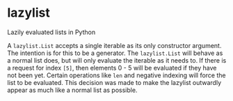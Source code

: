 lazylist
========

Lazily evaluated lists in Python

A `lazylist.List` accepts a single iterable as its only constructor argument.
The intention is for this to be a generator.  The `lazylist.List` will
behave as a normal list does, but will only evaluate the iterable as it needs
to.  If there is a request for index `[5]`, then elements 0 - 5 will be
evaluated if they have not been yet. Certain operations like `len` and
negative indexing will force the list to be evaluated. This decision was made
to make the lazylist outwardly appear as much like a normal list as possible.
